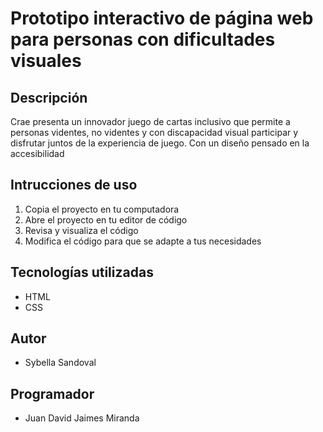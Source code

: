 # Prototipo interactivo de página web para personas con dificultades visuales

## Descripción

Crae presenta un innovador juego de cartas inclusivo que permite a personas videntes, no videntes y con discapacidad visual participar y disfrutar juntos de la experiencia de juego. Con un diseño pensado en la accesibilidad

## Intrucciones de uso

1. Copia el proyecto en tu computadora
2. Abre el proyecto en tu editor de código
3. Revisa y visualiza el código
4. Modifica el código para que se adapte a tus necesidades

## Tecnologías utilizadas

- HTML
- CSS

## Autor

- Sybella Sandoval

## Programador

- Juan David Jaimes Miranda